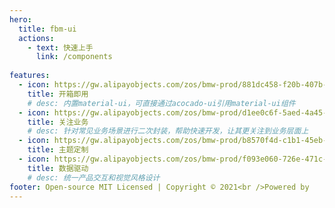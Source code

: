 ```yaml
---
hero:
  title: fbm-ui
  actions:
    - text: 快速上手
      link: /components
      
features:
  - icon: https://gw.alipayobjects.com/zos/bmw-prod/881dc458-f20b-407b-947a-95104b5ec82b/k79dm8ih_w144_h144.png
    title: 开箱即用
    # desc: 内置material-ui，可直接通过acocado-ui引用material-ui组件
  - icon: https://gw.alipayobjects.com/zos/bmw-prod/d1ee0c6f-5aed-4a45-a507-339a4bfe076c/k7bjsocq_w144_h144.png
    title: 关注业务
    # desc: 针对常见业务场景进行二次封装，帮助快速开发，让其更关注到业务层面上
  - icon: https://gw.alipayobjects.com/zos/bmw-prod/b8570f4d-c1b1-45eb-a1da-abff53159967/kj9t990h_w144_h144.png
    title: 主题定制
  - icon: https://gw.alipayobjects.com/zos/bmw-prod/f093e060-726e-471c-a53e-e988ed3f560c/kj9t9sk7_w144_h144.png
    title: 数据驱动
    # desc: 统一产品交互和视觉风格设计
footer: Open-source MIT Licensed | Copyright © 2021<br />Powered by
---
```

